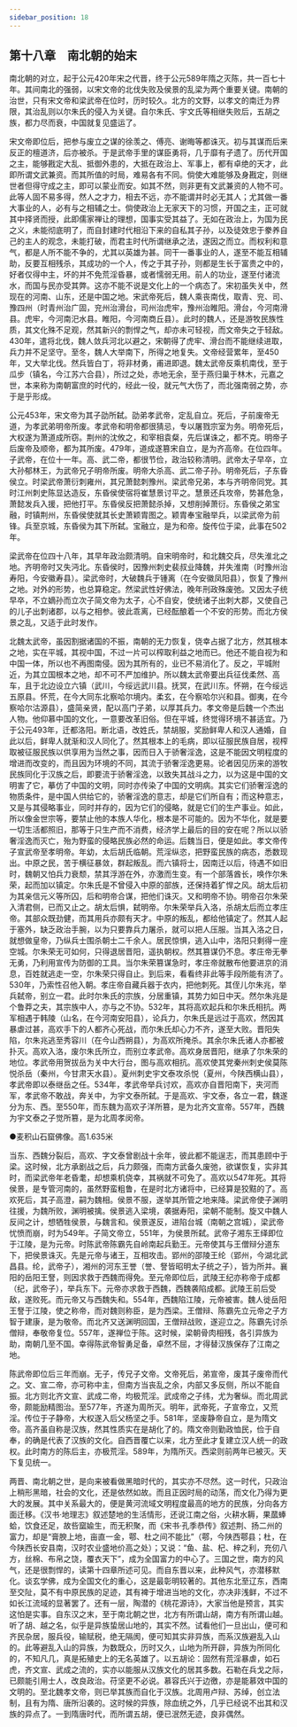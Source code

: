 ```yaml
---
sidebar_position: 18
---
```


## 第十八章　南北朝的始末

南北朝的对立，起于公元420年宋之代晋，终于公元589年隋之灭陈，共一百七十年。其间南北的强弱，以宋文帝的北伐失败及侯景的乱梁为两个重要关键。南朝的治世，只有宋文帝和梁武帝在位时，历时较久。北方的文野，以孝文的南迁为界限，其治乱则以尔朱氏的侵入为关键。自尔朱氏、宇文氏等相继失败后，五胡之族，都力尽而衰，中国就复见盛运了。

宋文帝即位后，把参与废立之谋的徐羡之、傅亮、谢晦等都诛灭。初与其谋而后来反正的檀道济，后亦被杀。于是武帝手里的谋臣勇将，几于靡有孑遗了。历代开国之主，能够戡定大乱、抵御外患的，大抵在政治上、军事上，都有卓绝的天才，此即所谓文武兼资。而其所值的时局，难易各有不同。倘使大难能够及身戡定，则继世者但得守成之主，即可以蒙业而安。如其不然，则非更有文武兼资的人物不可。此等人固不易多得，然人之才力，相去不远，亦不能谓并时必无其人；尤其做一番大事业的人，必有与之相辅之士。倘使政治上无家天下的习惯，开国之主，正可就其中择贤而授，此即儒家禅让的理想，国事实受其益了。无如在政治上，为国为民之义，未能彻底明了，而自封建时代相沿下来的自私其子孙，以及徒效忠于豢养自己的主人的观念，未能打破，而君主时代所谓继承之法，遂因之而立。而权利和意气，都是人所不能不争的，尤其以英雄为甚。同干一番事业的人，遂至不能互相辅助，反要互相残杀，其成功的一个人，传之于其子孙，则都是生长于富贵之中的，好者仅得中主，坏的并不免荒淫昏暴，或者懦弱无用。前人的功业，遂至付诸流水，而国与民亦受其弊。这亦不能不说是文化上的一个病态了。宋初虽失关中，然现在的河南、山东，还是中国之地。宋武帝死后，魏人乘丧南伐，取青、兖、司、豫四州（时青州治广固，兖州治滑台，司州治虎牢，豫州治睢阳。滑台，今河南滑县。虎牢，今河南汜水县。睢阳，今河南商丘县）。此时的魏人，还是游牧民族性质，其文化殊不足观，然其新兴的剽悍之气，却亦未可轻视，而文帝失之于轻敌。430年，遣将北伐，魏人敛兵河北以避之，宋朝得了虎牢、滑台而不能继续进取，兵力并不足坚守。至冬，魏人大举南下，所得之地复失。文帝经营累年，至450年，又大举北伐。然兵皆白丁，将非材勇，甫进即退。魏太武帝反乘机南伐，至于瓜步（镇名，今江苏六合县），所过之处，赤地无余，至于燕归巢于林木，元嘉之世，本来称为南朝富庶的时代的，经此一役，就元气大伤了，而北强南弱之势，亦于是乎形成。

公元453年，宋文帝为其子劭所弑。劭弟孝武帝，定乱自立。死后，子前废帝无道，为孝武弟明帝所废。孝武帝和明帝都很猜忌，专以屠戮宗室为务。明帝死后，大权遂为萧道成所窃。荆州的沈攸之，和宰相袁粲，先后谋诛之，都不克。明帝子后废帝及顺帝，都为其所废。479年，道成遂篡宋自立，是为齐高帝。在位四年。子武帝，在位十一年。高、武二帝，都很节俭，政治较称清明。武帝太子早卒，立大孙郁林王，为武帝兄子明帝所废。明帝大杀高、武二帝子孙。明帝死后，子东昏侯立。时梁武帝萧衍刺雍州，其兄萧懿刺豫州。梁武帝兄弟，本与齐明帝同党。其时江州刺史陈显达造反，东昏侯使宿将崔慧景讨平之。慧景还兵攻帝，势甚危急，萧懿发兵入援，把他打平。东昏侯反把萧懿杀掉，又想削掉萧衍。东昏侯之弟宝融，时镇荆州，东昏侯使就其长史萧颖胄图之。颖胄奉宝融举兵，以梁武帝为前锋。兵至京城，东昏侯为其下所弑。宝融立，是为和帝。旋传位于梁，此事在502年。

梁武帝在位四十八年，其早年政治颇清明。自宋明帝时，和北魏交兵，尽失淮北之地。齐明帝时又失沔北。东昏侯时，因豫州刺史裴叔业降魏，并失淮南（时豫州治寿阳，今安徽寿县）。梁武帝时，大破魏兵于锺离（在今安徽凤阳县），恢复了豫州之地。对外的形势，也总算稳定。然梁武性好佛法，晚年刑政殊废弛。又因太子统早卒，不立嫡孙而立次子简文帝为太子，心不自安，使统诸子出刺大郡，又使自己的儿子出刺诸郡，以与之相参。彼此乖离，已经酝酿着一个不安的形势。而北方侯景之乱，又适于此时发作。

北魏太武帝，虽因割据诸国的不振，南朝的无力恢复，侥幸占据了北方，然其根本之地，实在平城，其视中国，不过一片可以榨取利益之地而已。他还不能自视为和中国一体，所以也不再图南侵。因为其所有的，业已不易消化了。反之，平城附近，为其立国根本之地，却不可不严加维护。所以魏太武帝要出兵征伐柔然、高车，且于北边设立六镇（武川，今绥远武川县。抚冥，在武川东。怀朔，在今绥远五原县。怀荒，在今大同东北察哈尔境内。柔玄，在今察哈尔兴和县。御夷，在今察哈尔沽源县），盛简亲贤，配以高门子弟，以厚其兵力。孝文帝是后魏一个杰出人物。他仰慕中国的文化，一意要改革旧俗。但在平城，终觉得环境不甚适宜。乃于公元493年，迁都洛阳。断北语，改姓氏，禁胡服，奖励鲜卑人和汉人通婚，自此以后，鲜卑人就渐和汉人同化了。然其根本上的毛病，即以征服民族自居，视榨取被征服民族以供享用为当然之事，因而日入于骄奢淫逸，这是不能因文明程度的增进而改变的，而且因为环境的不同，其流于骄奢淫逸更易。论者因见历来的游牧民族同化于汉族之后，即要流于骄奢淫逸，以致失其战斗之力，以为这是中国的文明害了它，摹仿了中国的文明，同时亦传染了中国的文明病。其实它们骄奢淫逸的物质条件，是中国人供给它的，骄奢淫逸的意志，却是它们所自有；而这种意志，又是与其侵略事业，同时并存的，因为它们的侵略，就是它们的生产事业。如此，所以像金世宗等，要禁止他的本族人华化，根本是不可能的。因为不华化，就是要一切生活都照旧，那等于只生产而不消费，经济学上最后的目的安在呢？所以以骄奢淫逸而灭亡，殆为野蛮的侵略民族必然的命运。后魏当日，便是如此。孝文帝传子宣武帝至孝明帝。年幼，太后胡氏临朝。荒淫纵恣，把野蛮民族的病态，悉数现出。中原之民，苦于横征暴敛，群起叛乱。而六镇将士，因南迁以后，待遇不如旧时，魏朝又怕兵力衰颓，禁其浮游在外，亦激而生变。有一个部落酋长，唤作尔朱荣，起而加以镇定。尔朱氏是不曾侵入中原的部族，还保持着犷悍之风。胡太后初为其亲信元义等所囚，后和明帝合谋，把他们诛灭。又和明帝不协。明帝召尔朱荣入清君侧，已而又止之。胡太后惧，弑明帝。尔朱荣举兵入洛，杀胡太后而立孝庄帝。其部众既劲健，而其用兵亦颇有天才。中原的叛乱，都给他镇定了。然其人起于塞外，缺乏政治手腕，以为只要靠兵力屠杀，就可以把人压服。当其入洛之日，就想做皇帝，乃纵兵士围杀朝士二千余人。居民惊惧，逃入山中，洛阳只剩得一座空城。尔朱荣无可如何，只得退居晋阳，遥执朝权。然其篡谋仍不息。孝庄帝无拳无勇，乃利用宣传为防御的工具。当尔朱荣篡谋急时，孝庄帝就散布他要进京的消息，百姓就逃走一空，尔朱荣只得自止。到后来，看看终非此等手段所能有济了。530年，乃索性召他入朝。孝庄帝自藏兵器于衣内，把他刺死。其侄儿尔朱兆，举兵弑帝，别立一君。此时尔朱氏的宗族，分居重镇，其势力如日中天。然尔朱兆是个鲁莽之夫，其宗族中人，亦与之不协。532年，其将高欢起兵和尔朱氏相抗。两军相遇于韩陵（山名，在今河南安阳县），论兵力，尔朱氏是远过于高欢，然因其暴虐过甚，高欢手下的人都齐心死战，而尔朱氏却心力不齐，遂至大败。晋阳失陷，尔朱兆逃至秀容川（在今山西朔县），为高欢所掩杀。其余尔朱氏诸人亦都被扑灭。高欢入洛，废尔朱氏所立，而别立孝武帝。高欢身居晋阳，继承了尔朱荣的地位。孝武帝用贺拔岳为关中大行台，图与高欢相抗。高欢使其党秦州刺史侯莫陈悦杀岳（秦州，今甘肃天水县）。夏州刺史宇文泰攻杀悦（夏州，今陕西横山县），孝武帝即以泰继岳之任。534年，孝武帝举兵讨欢，高欢亦自晋阳南下，夹河而军，孝武帝不敢战，奔关中，为宇文泰所弑。于是高欢、宇文泰，各立一君，魏遂分为东、西。至550年，而东魏为高欢子洋所篡，是为北齐文宣帝。557年，西魏为宇文泰之子觉所篡，是为北周孝闵帝。

●麦积山石窟佛像。高1.635米

当东、西魏分裂后，高欢、字文泰曾剧战十余年，彼此都不能逞志，而其患顾中于梁。这时候，北方承剧战之后，兵力颇强，而南方武备久废弛，欲谋恢复，实非其时，而梁武帝年老昏耄，却想乘机侥幸，其祸就不可免了。高欢以547年死。其将侯景，是专管河南的，虽然野蛮粗鲁，在是时北方诸将中，已经算是狡黠的了。高欢死后，其子高澄，嗣为魏相。侯景不服，遂举其所管之地来降。梁武帝使子渊明往援，为魏所败，渊明被擒。侯景逃入梁境，袭据寿阳，梁朝不能制。旋又中魏人反间之计，想牺牲侯景，与魏言和。侯景遂反，进陷台城（南朝之宫城），梁武帝忧愤而崩，时为549年。子简文帝立，551年，为侯景所弑。武帝子湘东王绎即位于江陵，是为元帝。时陈武帝陈霸先自岭南起兵勤王。元帝使其与王僧辩分道东下，把侯景诛灭。先是元帝与诸王，互相攻击。郢州的邵陵王纶（郢州，今湖北武昌县。纶，武帝子），湘州的河东王誉（誉、詧皆昭明太子统之子），皆为所并。襄阳的岳阳王詧，则因求救于西魏而得免。至元帝即位后，武陵王纪亦称帝于成都（纪，武帝子），举兵东下。元帝亦求救于西魏，西魏袭陷成都。武陵王前后受敌，遂败死。而元帝又与西魏失和。554年，西魏陷江陵，元帝被害。魏人徙岳阳王詧于江陵，使之称帝，而对魏则称臣，是为西梁。王僧辩、陈霸先立元帝之子方智于建康，是为敬帝。而北齐又送渊明回国，王僧辩战败，遂迎立之。陈霸先讨杀僧辩，奉敬帝复位。557年，遂禅位于陈。这时候，梁朝骨肉相残，各引异族为助，南朝几至不国。幸得陈武帝智勇足备，卓然不屈，才得替汉族保存了江南之地。

陈武帝即位后三年而崩。无子，传兄子文帝。文帝死后，弟宣帝，废其子废帝而代之。文、宣二帝，亦可称中主，但南方当丧乱之余，内部又多反侧，所以不能自振。北方则北齐文宣、武成二帝，均极荒淫。武成帝之子纬，尤为奢纵。而北周武帝，颇能励精图治。至577年，齐遂为周所灭。明年，武帝死，子宣帝立，又荒淫。传位于子静帝，大权遂入后父杨坚之手。581年，坚废静帝自立，是为隋文帝。高齐虽自称是汉族，然其性质实在是胡化了的。隋文帝则勤政恤民，俭于自奉，的确是代表了汉族的文化。自西晋覆亡以来，北方至此才复建立汉人统一的政权。此时南方的陈后主，亦极荒淫。589年，为隋所灭。西梁则前两年已被灭。天下复见统一。

两晋、南北朝之世，是向来被看做黑暗时代的，其实亦不尽然。这一时代，只政治上稍形黑暗，社会的文化，还是依然如故。而且正因时局的动荡，而文化乃得为更大的发展。其中关系最大的，便是黄河流域文明程度最高的地方的民族，分向各方面迁移。《汉书·地理志》叙述楚地的生活情形，还说江南之俗，火耕水耨，果蓏蜯蛤，饮食还足，故呰窳婾生，而无积聚，而《宋书·孔季恭传》叙述荆、扬二州的富力，却是“膏腴上地，亩直一金，鄠、杜之间不能比”（鄠，今陕西鄠县；杜，在今陕西长安县南，汉时农业盛地价高之处）；又说：“鱼、盐、杞、梓之利，充仞八方，丝棉、布帛之饶，覆衣天下”，成为全国富力的中心了。三国之世，南方的风气，还是很剽悍的，读第十四章所述可见。而自东晋以来，此种风气，亦潜移默化。谈玄学佛，成为全国文化的重心，这是最彰明较著的。其他东北至辽东，西南至交阯，莫不有中原民族的足迹，其有裨于增进当地的文化，亦决非浅鲜，不过不如长江流域的显著罢了。还有一层，陶潜的《桃花源诗》，大家当他是预言，其实这怕是实事。自东汉之末，至于南北朝之世，北方有所谓山胡，南方有所谓山越。听了胡、越之名，似乎是异族蛰居山地的，其实不然。试看他们一旦出山，便可和齐民杂居，服兵役，输赋税，绝无隔阂，便可知其实非异族，而系汉族避乱入山的。此等避乱入山的异族，为数既众，历时又久，山地为所开辟，异族为所同化的，不知凡几，真是拓殖史上的无名英雄了。以五胡论：固然有荒淫暴虐，如石虎，齐文宣、武成之流的，实亦以能服从汉族文化的居其多数。石勒在兵戈之际，已颇能引用士人，改良政治。苻坚更不必说。慕容氏兴于边徼，亦是能慕效中国的文明的。至北魏孝文帝，则已举其族而自化于汉族。北周用卢辩、苏绰，创立法制，且有为隋、唐所沿袭的。这时候的异族，除血统之外，几乎已经说不出其和汉族的异点了。一到隋唐时代，而所谓五胡，便已泯然无迹，良非偶然。
